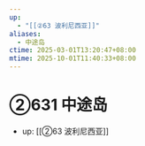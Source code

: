 ```yaml
---
up:
  - "[[②63 波利尼西亚]]"
aliases:
  - 中途岛
ctime: 2025-03-01T13:20:47+08:00
mtime: 2025-10-01T11:40:33+08:00
---
```


# ②631 中途岛

- up: [[②63 波利尼西亚]]
